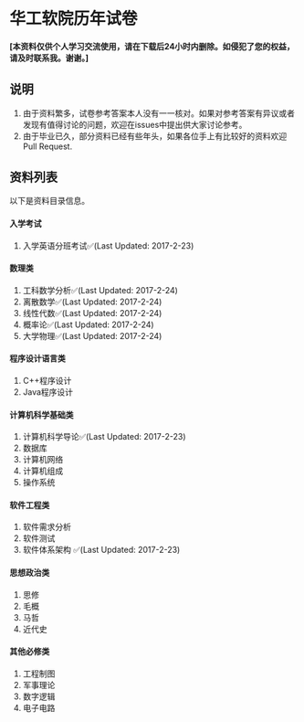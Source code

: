 # 华工软院历年试卷
#### [本资料仅供个人学习交流使用，请在下载后24小时内删除。如侵犯了您的权益，请及时联系我。谢谢。]

## 说明
1. 由于资料繁多，试卷参考答案本人没有一一核对。如果对参考答案有异议或者发现有值得讨论的问题，欢迎在issues中提出供大家讨论参考。
2. 由于毕业已久，部分资料已经有些年头，如果各位手上有比较好的资料欢迎Pull Request.

## 资料列表
以下是资料目录信息。
#### 入学考试 
1. 入学英语分班考试✅(Last Updated: 2017-2-23)

#### 数理类
1. 工科数学分析✅(Last Updated: 2017-2-24)
2. 离散数学✅(Last Updated: 2017-2-24)
3. 线性代数✅(Last Updated: 2017-2-24)
4. 概率论✅(Last Updated: 2017-2-24)
5. 大学物理✅(Last Updated: 2017-2-24)

#### 程序设计语言类
1. C++程序设计
2. Java程序设计

#### 计算机科学基础类
1. 计算机科学导论✅(Last Updated: 2017-2-23)
2. 数据库
3. 计算机网络
4. 计算机组成
5. 操作系统

#### 软件工程类
1. 软件需求分析
2. 软件测试
3. 软件体系架构 ✅(Last Updated: 2017-2-23)

#### 思想政治类
1. 思修
2. 毛概
3. 马哲
4. 近代史

#### 其他必修类
1. 工程制图
2. 军事理论
3. 数字逻辑
4. 电子电路




